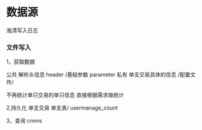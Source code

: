# 数据源
海清写入日志
### 文件写入


1，获取数据 

公共 解析头信息 header  /基础参数 parameter
私有 单支交易具体的信息    /配置文件/

不再统计单只交易的单只信息
直接根据需求做统计


2,持久化
单支交易 单支表/
usermanage_count

3，查询
cmms


